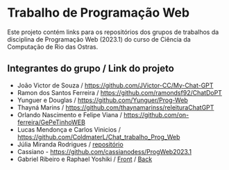 # Trabalho de Programação Web

Este projeto contém links para os repositórios dos grupos de trabalhos da disciplina de Programação Web (2023.1) do curso de Ciência da Computação de Rio das Ostras.

## Integrantes do grupo / Link do projeto

* João Victor de Souza / https://github.com/JVictor-CC/My-Chat-GPT
* Ramon dos Santos Ferreira / https://github.com/ramondsf92/ChatDoPT
* Yunguer e Douglas / https://github.com/Yunguer/Prog-Web
* Thayná Marins / https://github.com/thaynamarinss/releituraChatGPT
* Orlando Nascimento e Felipe Viana / https://github.com/on-ferreira/GePeTinhoWEB
* Lucas Mendonça e Carlos Vinicios / https://github.com/ColdmaterL/Chat_trabalho_Prog_Web
* Júlia Miranda Rodrigues / [repositório](https://github.com/juliaDmiranda/chatGPT4progWeb)
* Cassiano - https://github.com/cassianodess/ProgWeb2023.1
* Gabriel Ribeiro e Raphael Yoshiki / [Front](https://github.com/Tetr4k/front-progweb) / [Back](https://github.com/Tetr4k/back-progweb)
